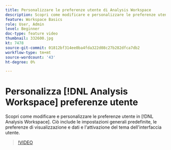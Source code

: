 ```yaml
---
title: Personalizzare le preferenze utente di Analysis Workspace
description: Scopri come modificare e personalizzare le preferenze utente in Analysis Workspace
feature: Workspace Basics
role: User, Admin
level: Beginner
doc-type: feature video
thumbnail: 332600.jpg
kt: 7478
source-git-commit: 01812bf314ee0ba4fda322d08c27b282dfca7db2
workflow-type: tm+mt
source-wordcount: '43'
ht-degree: 0%

---
```



# Personalizza [!DNL Analysis Workspace] preferenze utente

Scopri come modificare e personalizzare le preferenze utente in [!DNL Analysis Workspace]. Ciò include le impostazioni generali predefinite, le preferenze di visualizzazione e dati e l&#39;attivazione del tema dell&#39;interfaccia utente.

>[!VIDEO](https://video.tv.adobe.com/v/332600/?quality=12&learn=on)
